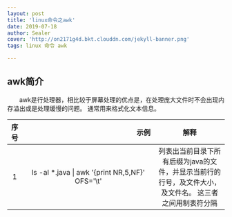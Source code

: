 ```yaml
---
layout: post
title: 'linux命令之awk'
date: 2019-07-18
author: Sealer
cover: 'http://on2171g4d.bkt.clouddn.com/jekyll-banner.png'
tags: linux 命令 awk   

---
```


## awk简介
　　awk是行处理器，相比较于屏幕处理的优点是，在处理庞大文件时不会出现内存溢出或是处理缓慢的问题。
通常用来格式化文本信息。

|序号|　　　　　　　　　　　　　　　　示例　　　　　　　　　　　　　|解释|
|:---:|:---:|:---:|
|1|ls -al  *.java  &#124; awk  '{print NR,$5,$NF}' OFS='\t' |列表出当前目录下所有后缀为java的文件，并显示当前行的行号，及文件大小，及文件名。 这三者之间用制表符分隔|
